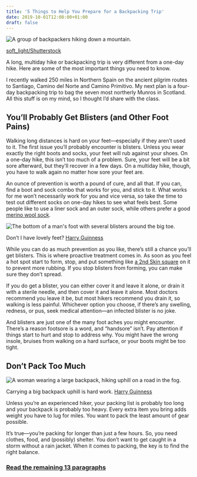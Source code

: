 ```yaml
---
title: '5 Things to Help You Prepare for a Backpacking Trip'
date: 2019-10-01T12:08:00+01:00
draft: false
---
```


![A group of backpackers hiking down a mountain.](https://www.lifesavvy.com/p/uploads/2019/08/0d5b4caa.jpg)

[soft\_light/Shutterstock](https://www.shutterstock.com/image-photo/group-tourists-backpacks-descends-down-mountain-767348878)

A long, multiday hike or backpacking trip is very different from a one-day hike. Here are some of the most important things you need to know.

I recently walked 250 miles in Northern Spain on the ancient pilgrim routes to Santiago, Camino del Norte and Camino Primitivo. My next plan is a four-day backpacking trip to bag the seven most northerly Munros in Scotland. All this stuff is on my mind, so I thought I’d share with the class.

You’ll Probably Get Blisters (and Other Foot Pains)
---------------------------------------------------

Walking long distances is hard on your feet—especially if they aren’t used to it. The first issue you’ll probably encounter is blisters. Unless you wear exactly the right boots and socks, your feet will rub against your shoes. On a one-day hike, this isn’t too much of a problem. Sure, your feet will be a bit sore afterward, but they’ll recover in a few days. On a multiday hike, though, you have to walk again no matter how sore your feet are.

An ounce of prevention is worth a pound of cure, and all that. If you can, find a boot and sock combo that works for you, and stick to it. What works for me won’t necessarily work for you and vice versa, so take the time to test out different socks on one-day hikes to see what feels best. Some people like to use a liner sock and an outer sock, while others prefer a good [merino wool sock](https://www.lifesavvy.com/1037/what-is-merino-wool-and-why-you-should-buy-clothes-made-from-it/).

![The bottom of a man's foot with several blisters around the big toe. ](https://www.lifesavvy.com/p/uploads/2019/08/6f570c86.jpg)

Don’t I have lovely feet? [Harry Guinness](https://snapsure.app/)

While you can do as much prevention as you like, there’s still a chance you’ll get blisters. This is where proactive treatment comes in. As soon as you feel a hot spot start to form, stop, and put something like [a 2nd Skin square](https://www.amazon.com/Spenco-Soothing-Protection-Irritations-200-Count/dp/B0006GE6A8/?tag=lifesavvysite-20) on it to prevent more rubbing. If you stop blisters from forming, you can make sure they don’t spread.

If you do get a blister, you can either cover it and leave it alone, or drain it with a sterile needle, and then cover it and leave it alone. Most doctors recommend you leave it be, but most hikers recommend you drain it, so walking is less painful. Whichever option you choose, if there’s any swelling, redness, or pus, seek medical attention—an infected blister is no joke.

And blisters are just one of the many foot aches you might encounter. There’s a reason footsore is a word, and “handsore” isn’t. Pay attention if things start to hurt and stop to address why. You might have the wrong insole, bruises from walking on a hard surface, or your boots might be too tight.

Don’t Pack Too Much
-------------------

![A woman wearing a large backpack, hiking uphill on a road in the fog.](https://www.lifesavvy.com/p/uploads/2019/08/439521b8.jpg)

Carrying a big backpack uphill is hard work. [Harry Guinness](https://snapsure.app/)

Unless you’re an experienced hiker, your packing list is probably too long and your backpack is probably too heavy. Every extra item you bring adds weight you have to lug for miles. You want to pack the least amount of gear possible.

It’s true—you’re packing for longer than just a few hours. So, you need clothes, food, and (possibly) shelter. You don’t want to get caught in a storm without a rain jacket. When it comes to packing, the key is to find the right balance.

### [Read the remaining 13 paragraphs](https://www.lifesavvy.com/6554/5-things-to-know-before-doing-a-multi-day-hike-or-backpacking-trip/)